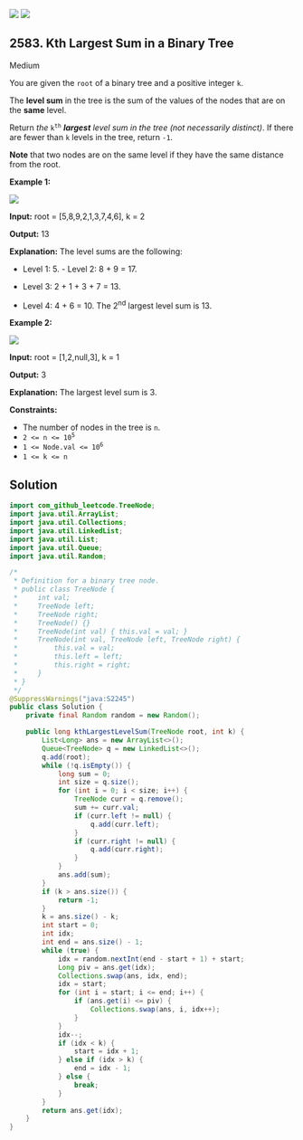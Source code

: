 [![](https://img.shields.io/github/stars/javadev/LeetCode-in-Java?label=Stars&style=flat-square)](https://github.com/javadev/LeetCode-in-Java)
[![](https://img.shields.io/github/forks/javadev/LeetCode-in-Java?label=Fork%20me%20on%20GitHub%20&style=flat-square)](https://github.com/javadev/LeetCode-in-Java/fork)

## 2583\. Kth Largest Sum in a Binary Tree

Medium

You are given the `root` of a binary tree and a positive integer `k`.

The **level sum** in the tree is the sum of the values of the nodes that are on the **same** level.

Return _the_ <code>k<sup>th</sup></code> _**largest** level sum in the tree (not necessarily distinct)_. If there are fewer than `k` levels in the tree, return `-1`.

**Note** that two nodes are on the same level if they have the same distance from the root.

**Example 1:**

![](https://assets.leetcode.com/uploads/2022/12/14/binaryytreeedrawio-2.png)

**Input:** root = [5,8,9,2,1,3,7,4,6], k = 2

**Output:** 13

**Explanation:** The level sums are the following: 

- Level 1: 5. - Level 2: 8 + 9 = 17. 

- Level 3: 2 + 1 + 3 + 7 = 13. 

- Level 4: 4 + 6 = 10. The 2<sup>nd</sup> largest level sum is 13.

**Example 2:**

![](https://assets.leetcode.com/uploads/2022/12/14/treedrawio-3.png)

**Input:** root = [1,2,null,3], k = 1

**Output:** 3

**Explanation:** The largest level sum is 3.

**Constraints:**

*   The number of nodes in the tree is `n`.
*   <code>2 <= n <= 10<sup>5</sup></code>
*   <code>1 <= Node.val <= 10<sup>6</sup></code>
*   `1 <= k <= n`

## Solution

```java
import com_github_leetcode.TreeNode;
import java.util.ArrayList;
import java.util.Collections;
import java.util.LinkedList;
import java.util.List;
import java.util.Queue;
import java.util.Random;

/*
 * Definition for a binary tree node.
 * public class TreeNode {
 *     int val;
 *     TreeNode left;
 *     TreeNode right;
 *     TreeNode() {}
 *     TreeNode(int val) { this.val = val; }
 *     TreeNode(int val, TreeNode left, TreeNode right) {
 *         this.val = val;
 *         this.left = left;
 *         this.right = right;
 *     }
 * }
 */
@SuppressWarnings("java:S2245")
public class Solution {
    private final Random random = new Random();

    public long kthLargestLevelSum(TreeNode root, int k) {
        List<Long> ans = new ArrayList<>();
        Queue<TreeNode> q = new LinkedList<>();
        q.add(root);
        while (!q.isEmpty()) {
            long sum = 0;
            int size = q.size();
            for (int i = 0; i < size; i++) {
                TreeNode curr = q.remove();
                sum += curr.val;
                if (curr.left != null) {
                    q.add(curr.left);
                }
                if (curr.right != null) {
                    q.add(curr.right);
                }
            }
            ans.add(sum);
        }
        if (k > ans.size()) {
            return -1;
        }
        k = ans.size() - k;
        int start = 0;
        int idx;
        int end = ans.size() - 1;
        while (true) {
            idx = random.nextInt(end - start + 1) + start;
            Long piv = ans.get(idx);
            Collections.swap(ans, idx, end);
            idx = start;
            for (int i = start; i <= end; i++) {
                if (ans.get(i) <= piv) {
                    Collections.swap(ans, i, idx++);
                }
            }
            idx--;
            if (idx < k) {
                start = idx + 1;
            } else if (idx > k) {
                end = idx - 1;
            } else {
                break;
            }
        }
        return ans.get(idx);
    }
}
```